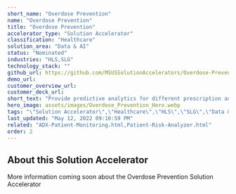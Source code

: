 ```yaml
---
short_name: "Overdose Prevention"
name: "Overdose Prevention"
title: "Overdose Prevention"
accelerator_type: "Solution Accelerator"
classification: "Healthcare"
solution_area: "Data & AI"
status: "Nominated"
industries: "HLS,SLG"
technology_stack: ""
github_url: https://github.com/MSUSSolutionAccelerators/Overdose-Prevention-Solution-Accelerator
demo_url: 
customer_overview_url: 
customer_deck_url: 
short_text: "Provide predictive analytics for different prescription and distribution services"
hero_image: assets/images/Overdose_Prevention_Hero.webp
tags: "\"Solution Accelerator\",\"Healthcare\",\"HLS\",\"SLG\",\"Data & AI\",\"Nominated\""
last_updated: "May 12, 2022 09:10:59 PM"
related: "ADX-Patient-Monitoring.html,Patient-Risk-Analyzer.html"
order: 2
---
```

## About this Solution Accelerator

More information coming soon about the Overdose Prevention Solution Accelerator